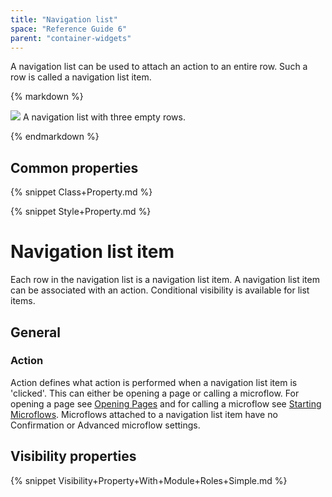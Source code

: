 ```yaml
---
title: "Navigation list"
space: "Reference Guide 6"
parent: "container-widgets"
---
```



A navigation list can be used to attach an action to an entire row. Such a row is called a navigation list item.

<div class="alert alert-info">{% markdown %}

![](attachments/16713859/16843977.png)
A navigation list with three empty rows.

{% endmarkdown %}</div>

## Common properties

{% snippet Class+Property.md %}

{% snippet Style+Property.md %}

# Navigation list item

Each row in the navigation list is a navigation list item. A navigation list item can be associated with an action. Conditional visibility is available for list items.

## General

### Action

Action defines what action is performed when a navigation list item is 'clicked'. This can either be opening a page or calling a microflow. For opening a page see [Opening Pages](opening-pages) and for calling a microflow see [Starting Microflows](starting-microflows). Microflows attached to a navigation list item have no Confirmation or Advanced microflow settings.

## Visibility properties

{% snippet Visibility+Property+With+Module+Roles+Simple.md %}
